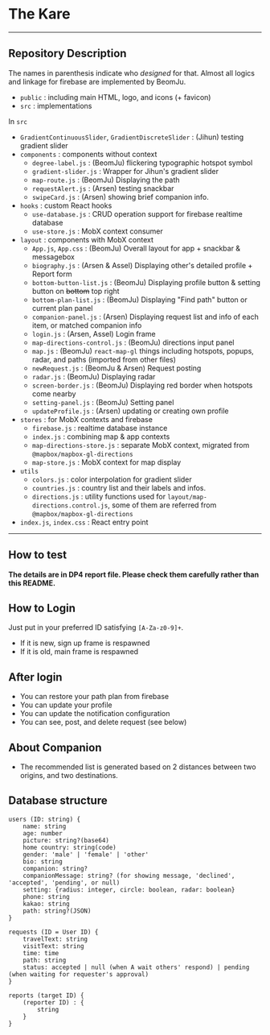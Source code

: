 # The Kare

---

## Repository Description

The names in parenthesis indicate who _designed_ for that.
Almost all logics and linkage for firebase are implemented by BeomJu.

- `public` : including main HTML, logo, and icons (+ favicon)
- `src` : implementations

In `src`

- `GradientContinuousSlider`, `GradientDiscreteSlider` : (Jihun) testing gradient slider
- `components` : components without context
  - `degree-label.js` : (BeomJu) flickering typographic hotspot symbol
  - `gradient-slider.js` : Wrapper for Jihun's gradient slider
  - `map-route.js` : (BeomJu) Displaying the path
  - `requestAlert.js` : (Arsen) testing snackbar
  - `swipeCard.js` : (Arsen) showing brief companion info.
- `hooks` : custom React hooks
  - `use-database.js` : CRUD operation support for firebase realtime database
  - `use-store.js` : MobX context consumer
- `layout` : components with MobX context
  - `App.js`, `App.css` : (BeomJu) Overall layout for app + snackbar & messagebox
  - `biography.js` : (Arsen & Assel) Displaying other's detailed profile + Report form
  - `bottom-button-list.js` : (BeomJu) Displaying profile button & setting button on ~~bottom~~ top right
  - `bottom-plan-list.js` : (BeomJu) Displaying "Find path" button or current plan panel
  - `companion-panel.js` : (Arsen) Displaying request list and info of each item, or matched companion info
  - `login.js` : (Arsen, Assel) Login frame
  - `map-directions-control.js` : (BeomJu) directions input panel
  - `map.js` : (BeomJu) `react-map-gl` things including hotspots, popups, radar, and paths (imported from other files)
  - `newRequest.js` : (BeomJu & Arsen) Request posting
  - `radar.js` : (BeomJu) Displaying radar
  - `screen-border.js` : (BeomJu) Displaying red border when hotspots come nearby
  - `setting-panel.js` : (BeomJu) Setting panel
  - `updateProfile.js` : (Arsen) updating or creating own profile
- `stores` : for MobX contexts and firebase
  - `firebase.js` : realtime database instance
  - `index.js` : combining map & app contexts
  - `map-directions-store.js` : separate MobX context, migrated from `@mapbox/mapbox-gl-directions`
  - `map-store.js` : MobX context for map display
- `utils`
  - `colors.js` : color interpolation for gradient slider
  - `countries.js` : country list and their labels and infos.
  - `directions.js` : utility functions used for `layout/map-directions.control.js`, some of them are referred from `@mapbox/mapbox-gl-directions`
- `index.js`, `index.css` : React entry point

---

## How to test

**The details are in DP4 report file. Please check them carefully rather than this README.**

## How to Login

Just put in your preferred ID satisfying `[A-Za-z0-9]+`.

- If it is new, sign up frame is respawned
- If it is old, main frame is respawned

## After login

- You can restore your path plan from firebase
- You can update your profile
- You can update the notification configuration
- You can see, post, and delete request (see below)

## About Companion

- The recommended list is generated based on 2 distances between two origins, and two destinations.

## Database structure

```
users (ID: string) {
    name: string
    age: number
    picture: string?(base64)
    home country: string(code)
    gender: 'male' | 'female' | 'other'
    bio: string
    companion: string?
    companionMessage: string? (for showing message, 'declined', 'accepted', 'pending', or null)
    setting: {radius: integer, circle: boolean, radar: boolean}
    phone: string
    kakao: string
    path: string?(JSON)
}

requests (ID = User ID) {
    travelText: string
    visitText: string
    time: time
    path: string
    status: accepted | null (when A wait others' respond) | pending (when waiting for requester's approval)
}

reports (target ID) {
    (reporter ID) : {
        string
    }
}
```

